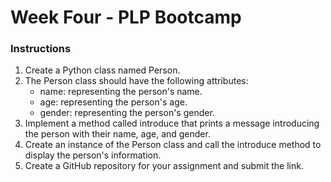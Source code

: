 # Week Four - PLP Bootcamp

### Instructions

1. Create a Python class named Person.
2. The Person class should have the following attributes:
    - name: representing the person's name.
    - age: representing the person's age.
    - gender: representing the person's gender.
3. Implement a method called introduce that prints a message introducing the person with their name, age, and gender.
4. Create an instance of the Person class and call the introduce method to display the person's information.
5. Create a GitHub repository for your assignment and submit the link.

